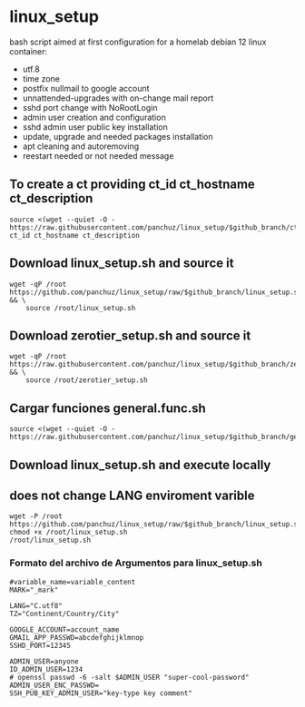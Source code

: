 # linux_setup
bash script aimed at first configuration for a homelab debian 12 linux container:
- utf.8
- time zone
- postfix nullmail to google account
- unnattended-upgrades with on-change mail report
- sshd port change with NoRootLogin
- admin user creation and configuration
- sshd admin user public key installation
- update, upgrade and needed packages installation
- apt cleaning and autoremoving
- reestart needed or not needed message


## To create a ct providing ct_id ct_hostname ct_description
```
source <(wget --quiet -O - https://raw.githubusercontent.com/panchuz/linux_setup/$github_branch/ct_create.sh) ct_id ct_hostname ct_description
```

## Download linux_setup.sh and source it
```
wget -qP /root https://github.com/panchuz/linux_setup/raw/$github_branch/linux_setup.sh && \
    source /root/linux_setup.sh
```

## Download zerotier_setup.sh and source it
```
wget -qP /root https://raw.githubusercontent.com/panchuz/linux_setup/$github_branch/zerotier_setup.sh && \
	source /root/zerotier_setup.sh
```

## Cargar funciones general.func.sh
```
source <(wget --quiet -O - https://raw.githubusercontent.com/panchuz/linux_setup/$github_branch/general.func.sh)
```

## Download linux_setup.sh and execute locally
## does not change LANG enviroment varible
```
wget -P /root https://github.com/panchuz/linux_setup/raw/$github_branch/linux_setup.sh 
chmod +x /root/linux_setup.sh
/root/linux_setup.sh
```

### Formato del archivo de Argumentos para linux_setup.sh
```
#variable_name=variable_content
MARK="_mark"

LANG="C.utf8"
TZ="Continent/Country/City"

GOOGLE_ACCOUNT=account_name
GMAIL_APP_PASSWD=abcdefghijklmnop
SSHD_PORT=12345

ADMIN_USER=anyone
ID_ADMIN_USER=1234
# openssl passwd -6 -salt $ADMIN_USER "super-cool-password"
ADMIN_USER_ENC_PASSWD=
SSH_PUB_KEY_ADMIN_USER="key-type key comment"
```
